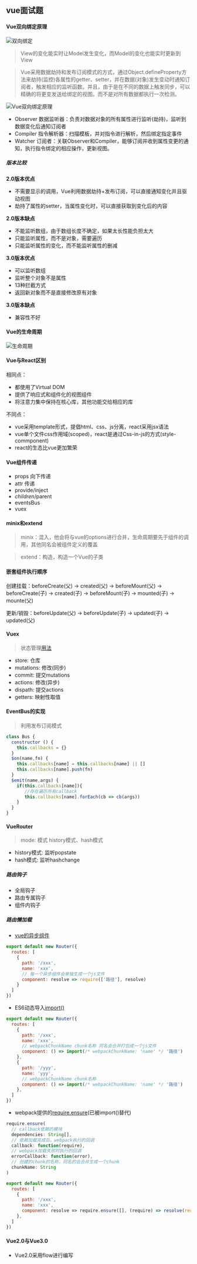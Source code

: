 ## vue面试题
#### Vue双向绑定原理
![双向绑定](../assets/images/双向绑定.jpg)
> View的变化能实时让Model发生变化，而Model的变化也能实时更新到View

> Vue采用数据劫持和发布订阅模式的方式，通过Object.defineProperty方法来劫持(监控)各属性的getter、setter，并在数据(对象)发生变动时通知订阅者，触发相应的监听函数。并且，由于是在不同的数据上触发同步，可以精确的将更变发送给绑定的视图。而不是对所有数据都执行一次检测。

![Vue双向绑定原理](../assets/images/Vue双向绑定实现.jpg)
- Observer 数据监听器：负责对数据对象的所有属性进行监听(劫持)，监听到数据变化后通知订阅者
- Compiler 指令解析器：扫描模板，并对指令进行解析，然后绑定指定事件
- Watcher 订阅者：关联Observer和Compiler，能够订阅并收到属性变更的通知，执行指令绑定的相应操作，更新视图。

##### 版本比较

**2.0版本优点**

- 不需要显示的调用，Vue利用数据劫持+发布订阅，可以直接通知变化并且驱动视图
- 劫持了属性的setter，当属性变化时，可以直接获取到变化后的内容

**2.0版本缺点**
- 不能监听数组，由于数组长度不确定，如果太长性能负担太大
- 只能监听属性，而不是对象，需要遍历
- 只能监听属性的变化，而不能监听属性的删减

**3.0版本优点**
- 可以监听数组
- 监听整个对象不是属性
- 13种拦截方式
- 返回新对象而不是直接修改原有对象

**3.0版本缺点**
- 兼容性不好

#### Vue的生命周期
![生命周期](../assets/images/Vue生命周期.png)

#### Vue与React区别
相同点：
- 都使用了Virtual DOM
- 提供了响应式和组件化的视图组件
- 将注意力集中保持在核心库，其他功能交给相应的库

不同点：
- vue采用template形式，提倡html、css、js分离，react采用jsx语法
- vue单个文件css作用域(scoped)，react是通过Css-in-js的方式(style-commponent)
- react的生态比vue更加繁荣

#### Vue组件传递
- props 向下传递
- attr 传递
- provide/inject
- $children/$parent
- eventsBus
- vuex

#### minix和extend
> minix：混入，他会将与vue的options进行合并，生命周期要先于组件的调用，其他同名会被组件定义的覆盖

> extend：构造，构造一个Vue的子类

#### 嵌套组件执行顺序
创建挂载：beforeCreate(父) -> created(父) -> beforeMount(父) -> beforeCreate(子) -> created(子) -> beforeMount(子) -> mounted(子) -> mounte(父)

更新/销毁：beforeUpdate(父) -> beforeUpdate(子) -> updated(子) -> updated(父)

#### Vuex
> 状态管理[用法](https://github.com/limin0428/vue-applet-skeleton/tree/master/src/store)
- store: 仓库
- mutations: 修改(同步)
- commit: 提交mutations
- actions: 修改(异步)
- dispath: 提交actions
- getters: 映射性取值

#### EventBus的实现
> 利用发布订阅模式
```js
class Bus {
  constructor () {
    this.callbacks = {}
  }
  $on(name,fn) {
    this.callbacks[name] = this.callbacks[name] || []
    this.callbacks[name].push(fn)
  }
  $emit(name,args) {
    if(this.callbacks[name]){
       //存在遍历所有callback
       this.callbacks[name].forEach(cb => cb(args))
    }
  }
}
```

#### VueRouter
> mode: 模式 history模式、hash模式
- history模式: 监听popstate
- hash模式: 监听hashchange

##### 路由钩子
- 全局钩子
- 路由专属钩子
- 组件内钩子

##### 路由懒加载
- [vue的异步组件](https://cn.vuejs.org/v2/guide/components-dynamic-async.html#%E5%BC%82%E6%AD%A5%E7%BB%84%E4%BB%B6)
```js
export default new Router({
  routes: [
    {
      path: '/xxx',
      name: 'xxx',
      // 每一个异步组件会单独生成一个js文件
      component: resolve => require(['路径'], resolve)
    }
  ]
})
```
- ES6动态导入[import()](https://webpack.docschina.org/api/module-methods/#import)
```js
export default new Router({
  routes: [
    {
      path: '/xxx',
      name: 'xxx',
      // webpackChunkName chunk名称 同名会合并打包成一个js文件
      component: () => import(/* webpackChunkName: 'name' */ '路径')
    },
    {
      path: '/yyy',
      name: 'yyy',
      // webpackChunkName chunk名称
      component: () => import(/* webpackChunkName: 'name' */ '路径')
    },
  ]
})
```
- webpack提供的[require.ensure](https://webpack.docschina.org/api/module-methods/)(已被import()替代)
```js
require.ensure(
  // callback依赖的模块
  dependencies: String[],
  // 依赖加载完成后，webpack执行的回调
  callback: function(require),
  // webpack加载失败时执行的回调
  errorCallback: function(error),
  // 创建的chunk的名称，同名的会合并生成一个chunk
  chunkName: String
)
```

```js
export default new Router({
  routes: [
    {
      path: '/xxx',
      name: 'xxx',
      component: resolve => require.ensure([], (require) => resolve(require('路径'), error => {}, 'chunkName')  
    },
  ]
})
```

#### Vue2.0与Vue3.0
- Vue2.0采用flow进行编写